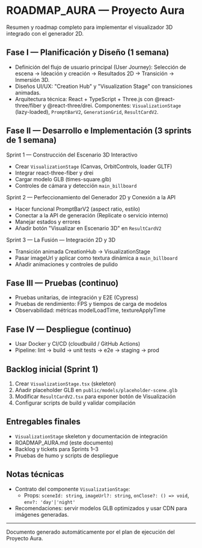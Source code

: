 # ROADMAP_AURA — Proyecto Aura

Resumen y roadmap completo para implementar el visualizador 3D integrado con el generador 2D.

## Fase I — Planificación y Diseño (1 semana)

- Definición del flujo de usuario principal (User Journey): Selección de escena → Ideación y creación → Resultados 2D → Transición → Inmersión 3D.
- Diseños UI/UX: "Creation Hub" y "Visualization Stage" con transiciones animadas.
- Arquitectura técnica: React + TypeScript + Three.js con @react-three/fiber y @react-three/drei. Componentes: `VisualizationStage` (lazy-loaded), `PromptBarV2`, `GenerationGrid`, `ResultCardV2`.

## Fase II — Desarrollo e Implementación (3 sprints de 1 semana)

Sprint 1 — Construcción del Escenario 3D Interactivo
- Crear `VisualizationStage` (Canvas, OrbitControls, loader GLTF)
- Integrar react-three-fiber y drei
- Cargar modelo GLB (times-square.glb)
- Controles de cámara y detección `main_billboard`

Sprint 2 — Perfeccionamiento del Generador 2D y Conexión a la API
- Hacer funcional PromptBarV2 (aspect ratio, estilo)
- Conectar a la API de generación (Replicate o servicio interno)
- Manejar estados y errores
- Añadir botón "Visualizar en Escenario 3D" en `ResultCardV2`

Sprint 3 — La Fusión — Integración 2D y 3D
- Transición animada CreationHub → VisualizationStage
- Pasar imageUrl y aplicar como textura dinámica a `main_billboard`
- Añadir animaciones y controles de pulido

## Fase III — Pruebas (continuo)

- Pruebas unitarias, de integración y E2E (Cypress)
- Pruebas de rendimiento: FPS y tiempos de carga de modelos
- Observabilidad: métricas modelLoadTime, textureApplyTime

## Fase IV — Despliegue (continuo)

- Usar Docker y CI/CD (cloudbuild / GitHub Actions)
- Pipeline: lint -> build -> unit tests -> e2e -> staging -> prod

## Backlog inicial (Sprint 1)

1. Crear `VisualizationStage.tsx` (skeleton)
2. Añadir placeholder GLB en `public/models/placeholder-scene.glb`
3. Modificar `ResultCardV2.tsx` para exponer botón de Visualización
4. Configurar scripts de build y validar compilación

## Entregables finales

- `VisualizationStage` skeleton y documentación de integración
- ROADMAP_AURA.md (este documento)
- Backlog y tickets para Sprints 1–3
- Pruebas de humo y scripts de despliegue

## Notas técnicas

- Contrato del componente `VisualizationStage`:
  - Props: `sceneId: string`, `imageUrl?: string`, `onClose?: () => void`, `env?: 'day'|'night'`
- Recomendaciones: servir modelos GLB optimizados y usar CDN para imágenes generadas.

---
Documento generado automáticamente por el plan de ejecución del Proyecto Aura.
